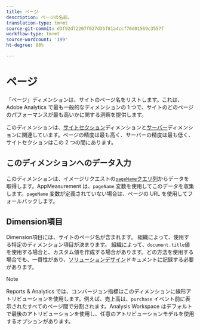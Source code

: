 ```yaml
---
title: ページ
description: ページの名前。
translation-type: tm+mt
source-git-commit: d3f92d72207f027d35f81a4ccf70d01569c3557f
workflow-type: tm+mt
source-wordcount: '199'
ht-degree: 88%

---
```



# ページ

「ページ」ディメンションは、サイトのページ名をリストします。これは、Adobe Analytics で最も一般的なディメンションの 1 つで、サイトのどのページのパフォーマンスが最も高いかに関する洞察を提供します。

このディメンションは、[サイトセクション](site-section.md)ディメンションと[サーバー](server.md)ディメンションに関連しています。ページの精度は最も高く、サーバーの精度は最も低く、サイトセクションはこの 2 つの間にあります。

## このディメンションへのデータ入力

このディメンションは、イメージリクエストの[`pageName`クエリ列](/help/implement/validate/query-parameters.md)からデータを取得します。AppMeasurement は、`pageName` 変数を使用してこのデータを収集します。`pageName` 変数が定義されていない場合は、ページの URL を使用してフォールバックします。

## Dimension項目

Dimension項目には、サイトのページ名が含まれます。 組織によって、使用する特定のディメンション項目が決まります。 組織によって、`document.title`値を使用する場合と、カスタム値を作成する場合があります。どの方法を使用する場合でも、一貫性があり、[ソリューションデザイン](/help/implement/prepare/solution-design.md)ドキュメントに記録する必要があります。

>[!NOTE]
>
>Reports &amp; Analytics では、コンバージョン指標はこのディメンションに線形アトリビューションを使用します。例えば、売上高は、`purchase` イベント前に表示されたすべてのページ間で分割されます。Analysis Workspace はデフォルトで最後のアトリビューションを使用し、任意のアトリビューションモデルを使用するオプションがあります。
